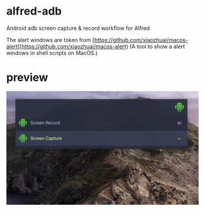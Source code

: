 # alfred-adb

Android adb screen capture & record workflow for Alfred

The alert windows are token from [https://github.com/xiaozhuai/macos-alert](https://github.com/xiaozhuai/macos-alert) (A tool to show a alert windows in shell scripts on MacOS.)

# preview

[![Watch the video](preview.png)](https://youtu.be/OInAgsoh6os)
